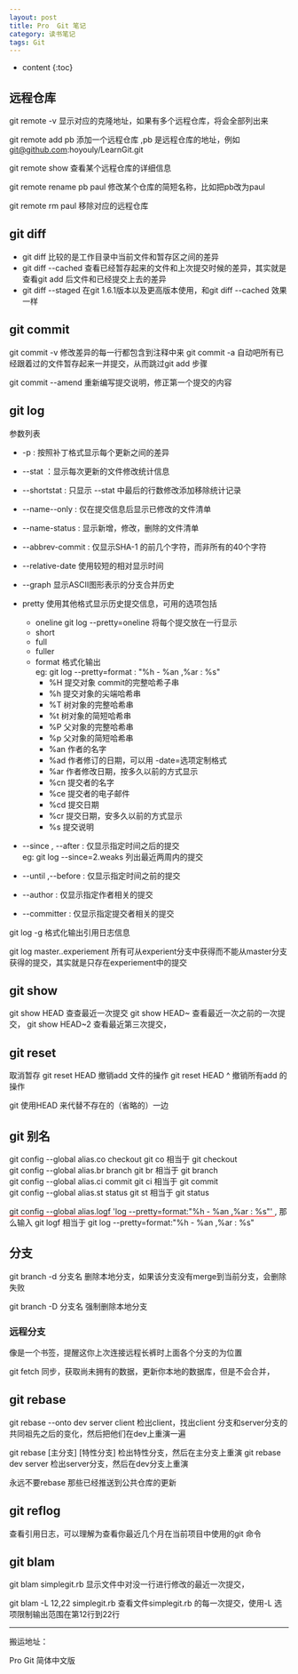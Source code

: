 ```yaml
---
layout: post
title: Pro  Git 笔记
category: 读书笔记
tags: Git
---
```

* content
{:toc}

## 远程仓库
git remote -v  显示对应的克隆地址，如果有多个远程仓库，将会全部列出来

git remote add pb    添加一个远程仓库 ,pb 是远程仓库的地址，例如 git@github.com:hoyouly/LearnGit.git

git remote show 查看某个远程仓库的详细信息

git remote rename pb paul  修改某个仓库的简短名称，比如把pb改为paul

git remote rm paul 移除对应的远程仓库



## git diff
* git diff 比较的是工作目录中当前文件和暂存区之间的差异
* git diff --cached   查看已经暂存起来的文件和上次提交时候的差异，其实就是查看git add 后文件和已经提交上去的差异
* git diff --staged   在git 1.6.1版本以及更高版本使用，和git diff --cached 效果一样


## git commit
git commit -v 修改差异的每一行都包含到注释中来
git commit -a 自动吧所有已经跟着过的文件暂存起来一并提交，从而跳过git add 步骤

git commit --amend 重新编写提交说明，修正第一个提交的内容

## git log
参数列表
* -p   : 按照补丁格式显示每个更新之间的差异
* --stat  ：显示每次更新的文件修改统计信息
* --shortstat : 只显示 --stat 中最后的行数修改添加移除统计记录
* --name--only : 仅在提交信息后显示已修改的文件清单
* --name-status : 显示新增，修改，删除的文件清单
* --abbrev-commit : 仅显示SHA-1 的前几个字符，而非所有的40个字符
* --relative-date 使用较短的相对显示时间
* --graph 显示ASCII图形表示的分支合并历史
* pretty 使用其他格式显示历史提交信息，可用的选项包括
  * oneline     git log --pretty=oneline 将每个提交放在一行显示
  * short
  * full
  * fuller
  * format  格式化输出   
  eg: git log --pretty=format : "%h - %an ,%ar : %s"
    * %H 提交对象 commit的完整哈希子串
    * %h 提交对象的尖端哈希串
    * %T 树对象的完整哈希串
    * %t 树对象的简短哈希串
    * %P 父对象的完整哈希串
    * %p 父对象的简短哈希串
    * %an 作者的名字
    * %ad 作者修订的日期，可以用 -date=选项定制格式
    * %ar 作者修改日期，按多久以前的方式显示
    * %cn 提交者的名字
    * %ce 提交者的电子邮件
    * %cd 提交日期
    * %cr 提交日期，安多久以前的方式显示
    * %s 提交说明

* --since , --after : 仅显示指定时间之后的提交  
  eg: git log --since=2.weaks  列出最近两周内的提交
* --until  ,--before   : 仅显示指定时间之前的提交  
* --author  :  仅显示指定作者相关的提交
* --committer  :  仅显示指定提交者相关的提交


git log -g  格式化输出引用日志信息

git log master..experiement 所有可从experient分支中获得而不能从master分支获得的提交，其实就是只存在experiement中的提交

## git show
git show HEAD 查查最近一次提交
git show HEAD~ 查看最近一次之前的一次提交，
git show HEAD~2 查看最近第三次提交，

## git reset
取消暂存
git reset HEAD <file>  撤销add   <file> 文件的操作
git reset HEAD ^ 撤销所有add 的操作


git 使用HEAD 来代替不存在的（省略的）一边
## git 别名
git config --global alias.co  checkout   git co  相当于 git checkout    
git config --global alias.br  branch     git br  相当于 git branch    
git config --global alias.ci  commit     git ci  相当于 git commit     
git config --global alias.st  status     git st  相当于 git status     

<span style="border-bottom:1px solid red;">  git config --global alias.logf  'log --pretty=format:"%h - %an ,%ar : %s"' </span> , 那么输入 git logf 相当于 git log --pretty=format:"%h - %an ,%ar : %s"


## 分支
git branch -d 分支名  删除本地分支，如果该分支没有merge到当前分支，会删除失败

git branch -D 分支名  强制删除本地分支


### 远程分支
像是一个书签，提醒这你上次连接远程长裤时上面各个分支的为位置

git fetch  同步，获取尚未拥有的数据，更新你本地的数据库，但是不会合并，


## git rebase


git rebase --onto dev server client   检出client，找出client 分支和server分支的共同祖先之后的变化，然后把他们在dev上重演一遍

git rebase [主分支] [特性分支] 检出特性分支，然后在主分支上重演
git rebase dev server  检出server分支，然后在dev分支上重演

永远不要rebase 那些已经推送到公共仓库的更新


## git reflog
查看引用日志，可以理解为查看你最近几个月在当前项目中使用的git 命令



## git blam

git blam simplegit.rb  显示文件中对没一行进行修改的最近一次提交，

git blam -L 12,22 simplegit.rb 查看文件simplegit.rb 的每一次提交，使用-L 选项限制输出范围在第12行到22行

---

搬运地址：    

Pro  Git 简体中文版
